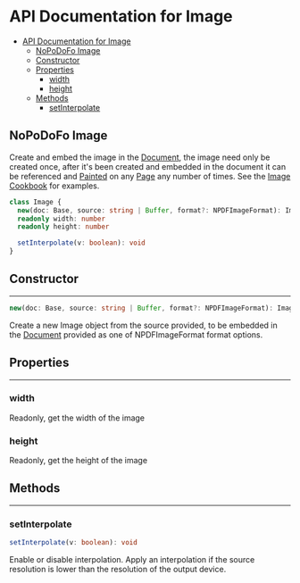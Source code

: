# API Documentation for Image

- [API Documentation for Image](#api-documentation-for-image)
  - [NoPoDoFo Image](#nopodofo-image)
  - [Constructor](#constructor)
  - [Properties](#properties)
    - [width](#width)
    - [height](#height)
  - [Methods](#methods)
    - [setInterpolate](#setinterpolate)

## NoPoDoFo Image

Create and embed the image in the [Document](./document.md), the image need only be created once, after it's been created and embedded
in the document it can be referenced and [Painted](./painter.md) on any [Page](./page.md) any number of times. See the [Image Cookbook](./cookbook/images.md)
for examples.

```typescript
class Image {
  new(doc: Base, source: string | Buffer, format?: NPDFImageFormat): Image
  readonly width: number
  readonly height: number

  setInterpolate(v: boolean): void
}
```

## Constructor
--------------

```typescript
new(doc: Base, source: string | Buffer, format?: NPDFImageFormat): Image
```

Create a new Image object from the source provided, to be embedded in the [Document](./document.md) provided as one of NPDFImageFormat format options.

## Properties
-------------

### width
Readonly, get the width of the image

### height
Readonly, get the height of the image

## Methods
-----------

### setInterpolate

```typescript
setInterpolate(v: boolean): void
```

Enable or disable interpolation. Apply an interpolation if the source resolution is lower than the resolution of the output device.